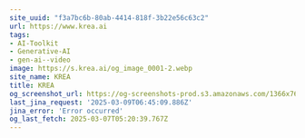 ```yaml
---
site_uuid: "f3a7bc6b-80ab-4414-818f-3b22e56c63c2"
url: https://www.krea.ai
tags:
- AI-Toolkit
- Generative-AI
- gen-ai--video
image: https://s.krea.ai/og_image_0001-2.webp
site_name: KREA
title: KREA
og_screenshot_url: https://og-screenshots-prod.s3.amazonaws.com/1366x768/80/false/f218b53ccac781cd044feb141ac83f0b681d6452d0f0f53abc9aff88ec965be0.jpeg
last_jina_request: '2025-03-09T06:45:09.886Z'
jina_error: 'Error occurred'
og_last_fetch: 2025-03-07T05:20:39.767Z
---
```


